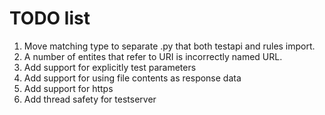 # TODO list

1. Move matching type to separate .py that both testapi and rules import.
2. A number of entites that refer to URI is incorrectly named URL.
3. Add support for explicitly test parameters
4. Add support for using file contents as response data
5. Add support for https
6. Add thread safety for testserver
